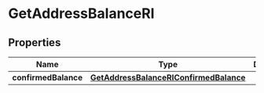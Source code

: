 

# GetAddressBalanceRI


## Properties

| Name | Type | Description | Notes |
|------------ | ------------- | ------------- | -------------|
|**confirmedBalance** | [**GetAddressBalanceRIConfirmedBalance**](GetAddressBalanceRIConfirmedBalance.md) |  |  |



